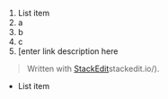 

 

 1. List item
 2. a
 3. b
 4. c
 5. [enter link description here
> Written with [StackEdit](https://baidu.com)stackedit.io/).

 - List item

<!--stackedit_data:
eyJoaXN0b3J5IjpbMTk1Nzg0MTgyMiwyNjQwOTMyMzVdfQ==
-->